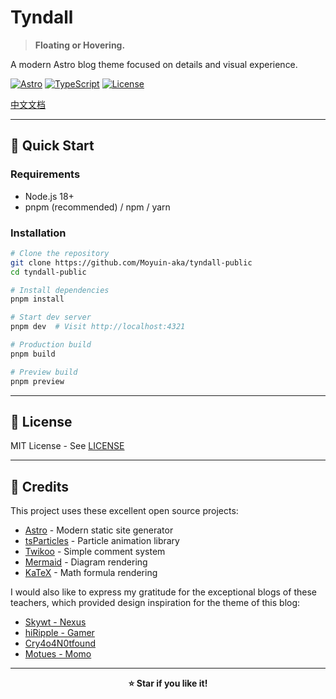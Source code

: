 # Tyndall

> **Floating or Hovering.**  

A modern Astro blog theme focused on details and visual experience.

[![Astro](https://img.shields.io/badge/Astro-5.14-A259EC?style=flat-square&logo=astro)](https://astro.build)
[![TypeScript](https://img.shields.io/badge/TypeScript-5.x-3178C6?style=flat-square&logo=typescript)](https://www.typescriptlang.org/)
[![License](https://img.shields.io/badge/License-MIT-green?style=flat-square)](./LICENSE)

[中文文档](./README.md)

---

## 🚀 Quick Start

### Requirements

- Node.js 18+ 
- pnpm (recommended) / npm / yarn

### Installation

```bash
# Clone the repository
git clone https://github.com/Moyuin-aka/tyndall-public
cd tyndall-public

# Install dependencies
pnpm install

# Start dev server
pnpm dev  # Visit http://localhost:4321

# Production build
pnpm build

# Preview build
pnpm preview
```

---
## 📄 License

MIT License - See [LICENSE](./LICENSE)

---

## 💖 Credits

This project uses these excellent open source projects:

- [Astro](https://astro.build) - Modern static site generator
- [tsParticles](https://particles.js.org/) - Particle animation library
- [Twikoo](https://twikoo.js.org/) - Simple comment system
- [Mermaid](https://mermaid.js.org/) - Diagram rendering
- [KaTeX](https://katex.org/) - Math formula rendering


I would also like to express my gratitude for the exceptional blogs of these teachers, which provided design inspiration for the theme of this blog:
- [Skywt - Nexus](https://skywt.cn)
- [hiRipple - Gamer](https://hiripple.com)
- [Cry4o4N0tfound](https://cry4o4n0tfound.cn)
- [Motues - Momo](https://blog.motues.top)

---

<div align="center">

**⭐ Star if you like it!**

</div>
